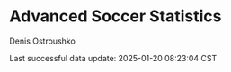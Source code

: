 # Advanced Soccer Statistics
Denis Ostroushko

<!-- gfm -->

Last successful data update: 2025-01-20 08:23:04 CST
